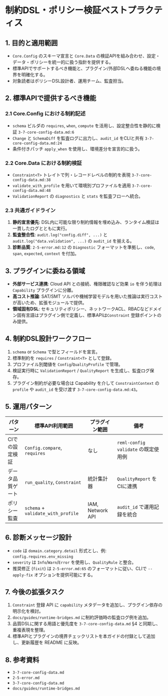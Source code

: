 # 制約DSL・ポリシー検証ベストプラクティス

## 1. 目的と適用範囲
- `Core.Config` のスキーマ宣言と `Core.Data` の検証APIを組み合わせ、設定・データ・ポリシーを統一的に扱う指針を提供する。
- 標準APIでサポートするべき機能と、プラグイン/外部DSLへ委ねる機能の境界を明確化する。
- 対象読者はポリシーDSL設計者、運用チーム、監査担当。

## 2. 標準APIで提供するべき機能
### 2.1 Core.Config における制約記述
- `schema` ビルダの `requires`, `when`, `compute` を活用し、設定整合性を静的に検証 `3-7-core-config-data.md:6`
- `Change` と `SchemaDiff` を監査ログに出力し、`audit_id` をCLIと共有 `3-7-core-config-data.md:24`
- 条件付きパッチ `apply_when` を使用し、環境差分を宣言的に扱う。

### 2.2 Core.Data における制約検証
- `Constraint<T>` トレイトで列・レコードレベルの制約を表現 `3-7-core-config-data.md:38`
- `validate_with_profile` を用いて環境別プロファイルを適用 `3-7-core-config-data.md:48`
- `ValidationReport` の `diagnostics` と `stats` を監査フローへ統合。

### 2.3 共通ガイドライン
1. **静的宣言優先**: DSL内に可能な限り制約情報を埋め込み、ランタイム検証は一貫したログとともに実行。
2. **監査整合性**: `audit.log("config.diff", ...)` と `audit.log("data.validation", ...)` の `audit_id` を揃える。
3. **診断品質**: `2-5-error.md:12` の `Diagnostic` フォーマットを準拠し、`code`, `span`, `expected`, `context` を付加。

## 3. プラグインに委ねる領域
- **外部サービス連携**: Cloud API との接続、権限確認など効果 `io` を伴う処理は `Capability` プラグインに分離。
- **高コスト推論**: SAT/SMT ソルバや機械学習モデルを用いた推論は実行コストが高いため、拡張モジュールで提供。
- **領域固有DSL**: セキュリティポリシー、ネットワークACL、RBACなどドメイン固有言語はプラグイン側で定義し、標準APIは`Constraint` 登録ポイントのみ提供。

## 4. 制約DSL設計ワークフロー
1. `schema` or `Schema` で型とフィールドを宣言。
2. 標準制約を `requires` / `Constraint<T>` として登録。
3. プロファイル別閾値を `Config`/`QualityProfile` で管理。
4. 検証実行時に `ValidationReport` / `QualityReport` を生成し、監査ログ保存。
5. プラグイン制約が必要な場合は Capability を介して `ConstraintContext` の `profile` や `audit_id` を受け渡す `3-7-core-config-data.md:43`。

## 5. 運用パターン
| パターン | 標準API利用範囲 | プラグイン範囲 | 備考 |
| --- | --- | --- | --- |
| CIでの設定検証 | `Config.compare`, `requires` | なし | `reml-config validate` の既定使用例 |
| データ品質ゲート | `run_quality`, `Constraint` | 統計集計器 | `QualityReport` をCIに連携 |
| ポリシー監査 | `schema` + `validate_with_profile` | IAM, Network API | `audit_id` で運用記録を統合 |

## 6. 診断メッセージ設計
- `code` は `domain.category.detail` 形式とし、例: `config.requires.env_missing`
- `severity` は `Info`/`Warn`/`Error` を使用し、`QualityRule` と整合。
- 推奨修正 (`fixit`) は `2-5-error.md:65` のフォーマットに従い、CLIで `--apply-fix` オプションを提供可能にする。

## 7. 今後の拡張タスク
1. `Constraint` 登録 API に `capability` メタデータを追加し、プラグイン依存の明示化を検討。
2. `docs/guides/runtime-bridges.md` に制約評価時の監査ログ例を追加。
3. 品質DSLに関する用語と優先度を `3-7-core-config-data.md` §4 と同期し、重複表現を整理。
4. 標準APIとプラグインの境界チェックリストを本ガイドの付録として追加し、更新履歴を README に反映。

## 8. 参考資料
- `3-7-core-config-data.md`
- `2-5-error.md`
- `3-7-core-config-data.md`
- `docs/guides/runtime-bridges.md`
